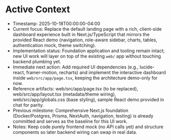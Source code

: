 # Active Context

- Timestamp: 2025-10-18T00:00:00-04:00
- Current focus: Replace the default landing page with a rich, client-side dashboard experience built in Next.js/TypeScript that mirrors the provided React demo (navigation, role-aware sidebar, charts, tables, authentication mock, theme switching).
- Implementation status: Foundation application and tooling remain intact; new UI work will layer on top of the existing `web/` app without touching backend plumbing yet.
- Immediate next action: Add required UI dependencies (e.g., lucide-react, framer-motion, recharts) and implement the interactive dashboard inside `web/src/app/page.tsx`, keeping the architecture demo-only for now.
- Reference artifacts: web/src/app/page.tsx (to be replaced), web/src/app/layout.tsx (metadata/theme wiring), web/src/app/globals.css (base styling), sample React demo provided in chat for parity.
- Previous milestone: Comprehensive Next.js foundation (Docker/Postgres, Prisma, NextAuth, navigation, testing) is already committed and serves as the baseline for this UI work.
- Notes: Keep code purely frontend mock (no API calls yet) and structure components so later backend wiring can swap in real data.
